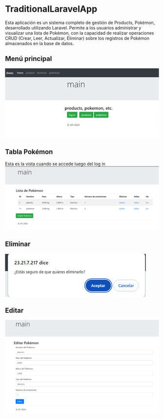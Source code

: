 # TraditionalLaravelApp

Esta aplicación es un sistema completo de gestión de Products, Pokémon, desarrollado utilizando Laravel. Permite a los usuarios administrar y visualizar una lista de Pokémon, con la capacidad de realizar operaciones CRUD (Crear, Leer, Actualizar, Eliminar) sobre los registros de Pokémon almacenados en la base de datos.

## Menú principal
<img src="imgReadme/menu.png" alt="Menu Principal de la app">

## Tabla Pokémon
Esta es la vista cuando se accede luego del log in
<img src="imgReadme/tablePokemon.png" alt="Tabla pokemon">

## Eliminar 
<img src="imgReadme/eliminar.png" alt="Pregunta para eliminar">

## Editar 
<img src="imgReadme/editar.png" alt="Interfaz de editar">

